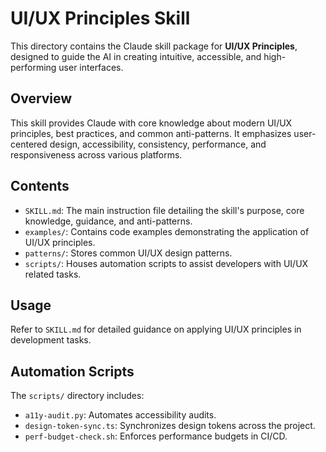 # UI/UX Principles Skill

This directory contains the Claude skill package for **UI/UX Principles**, designed to guide the AI in creating intuitive, accessible, and high-performing user interfaces.

## Overview

This skill provides Claude with core knowledge about modern UI/UX principles, best practices, and common anti-patterns. It emphasizes user-centered design, accessibility, consistency, performance, and responsiveness across various platforms.

## Contents

- `SKILL.md`: The main instruction file detailing the skill's purpose, core knowledge, guidance, and anti-patterns.
- `examples/`: Contains code examples demonstrating the application of UI/UX principles.
- `patterns/`: Stores common UI/UX design patterns.
- `scripts/`: Houses automation scripts to assist developers with UI/UX related tasks.

## Usage

Refer to `SKILL.md` for detailed guidance on applying UI/UX principles in development tasks.

## Automation Scripts

The `scripts/` directory includes:

- `a11y-audit.py`: Automates accessibility audits.
- `design-token-sync.ts`: Synchronizes design tokens across the project.
- `perf-budget-check.sh`: Enforces performance budgets in CI/CD.
